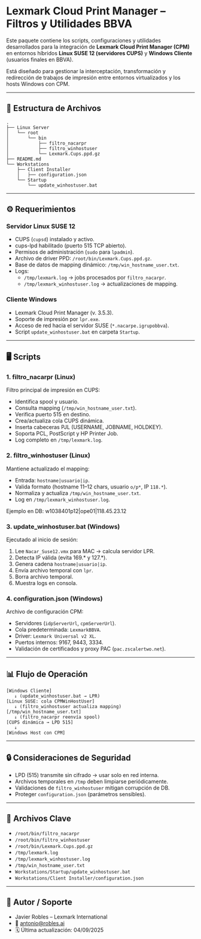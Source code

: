 # Lexmark Cloud Print Manager – Filtros y Utilidades BBVA

Este paquete contiene los scripts, configuraciones y utilidades desarrollados para la integración de **Lexmark Cloud Print Manager (CPM)** en entornos híbridos **Linux SUSE 12 (servidores CUPS)** y **Windows Cliente** (usuarios finales en BBVA).  

Está diseñado para gestionar la interceptación, transformación y redirección de trabajos de impresión entre entornos virtualizados y los hosts Windows con CPM.

---

## 📂 Estructura de Archivos
```
.
├── Linux Server
│   └── root
│       └── bin
│           ├── filtro_nacarpr
│           ├── filtro_winhostuser
│           └── Lexmark.Cups.ppd.gz
├── README.md
└── Workstations
    ├── Client Installer
    │   ├── configuration.json
    └── Startup
        └── update_winhostuser.bat
```
---

## ⚙️ Requerimientos

### Servidor Linux SUSE 12
- CUPS (`cupsd`) instalado y activo.
- cups-lpd habilitado (puerto 515 TCP abierto).
- Permisos de administración (`sudo` para `lpadmin`).
- Archivo de driver PPD: `/root/bin/Lexmark.Cups.ppd.gz`.
- Base de datos de mapping dinámico: `/tmp/win_hostname_user.txt`.
- Logs:
  - `/tmp/lexmark.log` → jobs procesados por `filtro_nacarpr`.
  - `/tmp/lexmark_winhostuser.log` → actualizaciones de mapping.

### Cliente Windows
- Lexmark Cloud Print Manager (v. 3.5.3).
- Soporte de impresión por `lpr.exe`.
- Acceso de red hacia el servidor SUSE (`*.nacarpe.igrupobbva`).
- Script `update_winhostuser.bat` en carpeta `Startup`.

---

## 🖥️ Scripts

### 1. filtro_nacarpr (Linux)
Filtro principal de impresión en CUPS:  
- Identifica spool y usuario.  
- Consulta mapping (`/tmp/win_hostname_user.txt`).  
- Verifica puerto 515 en destino.  
- Crea/actualiza cola CUPS dinámica.  
- Inserta cabeceras PJL (USERNAME, JOBNAME, HOLDKEY).  
- Soporta PCL, PostScript y HP Printer Job.  
- Log completo en `/tmp/lexmark.log`.

### 2. filtro_winhostuser (Linux)
Mantiene actualizado el mapping:  
- Entrada: `hostname|usuario|ip`.  
- Valida formato (hostname 11–12 chars, usuario `o/p*`, IP `118.*`).  
- Normaliza y actualiza `/tmp/win_hostname_user.txt`.  
- Log en `/tmp/lexmark_winhostuser.log`.

Ejemplo en DB:
w1038401p12|ope01|118.45.23.12

### 3. update_winhostuser.bat (Windows)
Ejecutado al inicio de sesión:  
1. Lee `Nacar_Suse12.vmx` para MAC → calcula servidor LPR.  
2. Detecta IP válida (evita 169.* y 127.*).  
3. Genera cadena `hostname|usuario|ip`.  
4. Envía archivo temporal con `lpr`.  
5. Borra archivo temporal.  
6. Muestra logs en consola.

### 4. configuration.json (Windows)
Archivo de configuración CPM:  
- Servidores (`idpServerUrl`, `cpmServerUrl`).  
- Cola predeterminada: `LexmarkBBVA`.  
- Driver: `Lexmark Universal v2 XL`.  
- Puertos internos: 9167, 9443, 3334.  
- Validación de certificados y proxy PAC (`pac.zscalertwo.net`).  

---

## 📊 Flujo de Operación
```
[Windows Cliente]  
   ↓ (update_winhostuser.bat → LPR)  
[Linux SUSE: cola CPMWinHostUser]  
   ↓ (filtro_winhostuser actualiza mapping)  
[/tmp/win_hostname_user.txt]  
   ↓ (filtro_nacarpr reenvía spool)  
[CUPS dinámica → LPD 515]  
   ↓  
[Windows Host con CPM]
```
---

## 🔒 Consideraciones de Seguridad
- LPD (515) transmite sin cifrado → usar solo en red interna.  
- Archivos temporales en `/tmp` deben limpiarse periódicamente.  
- Validaciones de `filtro_winhostuser` mitigan corrupción de DB.  
- Proteger `configuration.json` (parámetros sensibles).  

---

## 📑 Archivos Clave
- `/root/bin/filtro_nacarpr`  
- `/root/bin/filtro_winhostuser`  
- `/root/bin/Lexmark.Cups.ppd.gz`  
- `/tmp/lexmark.log`  
- `/tmp/lexmark_winhostuser.log`  
- `/tmp/win_hostname_user.txt`  
- `Workstations/Startup/update_winhostuser.bat`  
- `Workstations/Client Installer/configuration.json`  

---

## 👤 Autor / Soporte
- Javier Robles – Lexmark International  
- 📧 antonio@robles.ai  
- 🗓 Última actualización: 04/09/2025